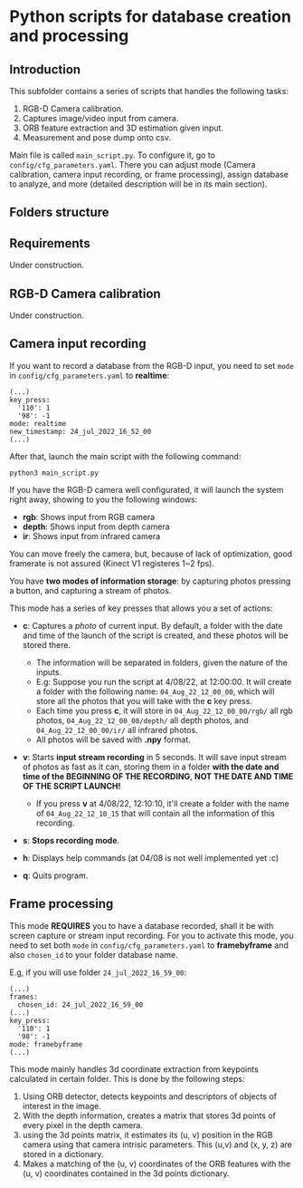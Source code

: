 Python scripts for database creation and processing
============================

## Introduction

This subfolder contains a series of scripts that handles the following tasks:
1. RGB-D Camera calibration.
2. Captures image/video input from camera.
3. ORB feature extraction and 3D estimation given input.
4. Measurement and pose dump onto csv.

Main file is called `main_script.py`. To configure it, go to `config/cfg_parameters.yaml`. There you can adjust mode (Camera calibration, camera input recording, or frame processing), assign database to analyze, and more (detailed description will be in its main section).

## Folders structure

## Requirements

Under construction.

## RGB-D Camera calibration

Under construction.

## Camera input recording

If you want to record a database from the RGB-D input, you need to set `mode` in `config/cfg_parameters.yaml` to **realtime**:
```
(...)
key_press:
  '110': 1
  '98': -1
mode: realtime
new_timestamp: 24_jul_2022_16_52_00
(...)
```

After that, launch the main script with the following command:

```
python3 main_script.py
```

If you have the RGB-D camera well configurated, it will launch the system right away, showing to you the following windows:
* **rgb**: Shows input from RGB camera
* **depth**: Shows input from depth camera
* **ir**: Shows input from infrared camera

You can move freely the camera, but, because of lack of optimization, good framerate is not assured (Kinect V1 registeres 1~2 fps).

You have **two modes of information storage**: by capturing photos pressing a button, and capturing a stream of photos.

This mode has a series of key presses that allows you a set of actions:
* **c**: Captures a *photo* of current input. By default, a folder with the date and time of the launch of the script is created, and these photos will be stored there.
    * The information will be separated in folders, given the nature of the inputs.
    * E.g: Suppose you run the script at 4/08/22, at 12:00:00. It will create a folder with the following name: `04_Aug_22_12_00_00`, which will store all the photos that you will take with the **c** key press.
    * Each time you press **c**, it will store in `04_Aug_22_12_00_00/rgb/` all rgb photos, `04_Aug_22_12_00_00/depth/` all depth photos, and `04_Aug_22_12_00_00/ir/` all infrared photos.
    * All photos will be saved with **.npy** format.

* **v**: Starts **input stream recording** in 5 seconds. It will save input stream of photos as fast as it can, storing them in a folder **with the date and time of the BEGINNING OF THE RECORDING**, **NOT THE DATE AND TIME OF THE SCRIPT LAUNCH!**
    * If you press **v** at 4/08/22, 12:10:10, it'll create a folder with the name of `04_Aug_22_12_10_15` that will contain all the information of this recording.
* **s**: **Stops recording mode**.
* **h**: Displays help commands (at 04/08 is not well implemented yet :c)
* **q**: Quits program.

## Frame processing

This mode **REQUIRES** you to have a database recorded, shall it be with screen capture or stream input recording. For you to activate this mode, you need to set both `mode` in `config/cfg_parameters.yaml` to **framebyframe** and also `chosen_id` to your folder database name.

E.g, if you will use folder `24_jul_2022_16_59_00`:
```
(...)
frames:
  chosen_id: 24_jul_2022_16_59_00
(...)
key_press:
  '110': 1
  '98': -1
mode: framebyframe
(...)
```

This mode mainly handles 3d coordinate extraction from keypoints calculated in certain folder. This is done by the following steps:
1. Using ORB detector, detects keypoints and descriptors of objects of interest in the image.
2. With the depth information, creates a matrix that stores 3d points of every pixel in the depth camera.
3. using the 3d points matrix, it estimates its (u, v) position in the RGB camera using that camera intrisic parameters. This (u,v) and (x, y, z) are stored in a dictionary.
4. Makes a matching of the (u, v) coordinates of the ORB features with the (u, v) coordinates contained in the 3d points dictionary.